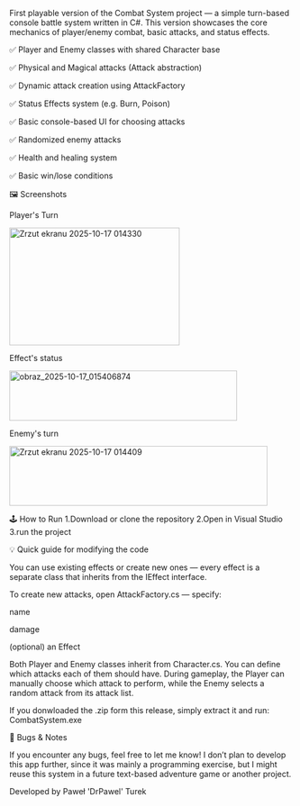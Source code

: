 First playable version of the Combat System project — a simple turn-based console battle system written in C#.
This version showcases the core mechanics of player/enemy combat, basic attacks, and status effects.

✅ Player and Enemy classes with shared Character base

✅ Physical and Magical attacks (Attack abstraction)

✅ Dynamic attack creation using AttackFactory

✅ Status Effects system (e.g. Burn, Poison)

✅ Basic console-based UI for choosing attacks

✅ Randomized enemy attacks

✅ Health and healing system

✅ Basic win/lose conditions

🖼️ Screenshots

Player's Turn

<img width="302" height="209" alt="Zrzut ekranu 2025-10-17 014330" src="https://github.com/user-attachments/assets/988e48ed-9a1d-462b-8d38-582929e83217" />

Effect's status

<img width="404" height="89" alt="obraz_2025-10-17_015406874" src="https://github.com/user-attachments/assets/0a23ce20-b630-426e-978a-539ef826bcca" />

Enemy's turn

<img width="458" height="106" alt="Zrzut ekranu 2025-10-17 014409" src="https://github.com/user-attachments/assets/6479eb79-610a-4327-8e26-a89a39ac8079" />

🕹️ How to Run
1.Download or clone the repository
2.Open in Visual Studio
3.run the project

💡 Quick guide for modifying the code

You can use existing effects or create new ones — every effect is a separate class that inherits from the IEffect interface.

To create new attacks, open AttackFactory.cs — specify:

name

damage

(optional) an Effect

Both Player and Enemy classes inherit from Character.cs.
You can define which attacks each of them should have.
During gameplay, the Player can manually choose which attack to perform,
while the Enemy selects a random attack from its attack list.

If you donwloaded the .zip form this release, simply extract it and run:
CombatSystem.exe

🐛 Bugs & Notes

If you encounter any bugs, feel free to let me know!
I don’t plan to develop this app further, since it was mainly a programming exercise,
but I might reuse this system in a future text-based adventure game or another project.

Developed by Paweł 'DrPawel' Turek
